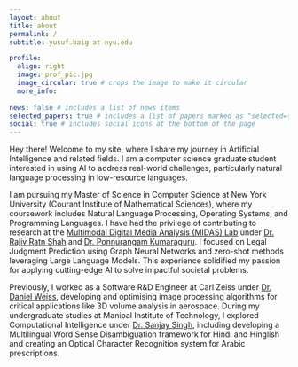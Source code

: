 ```yaml
---
layout: about
title: about
permalink: /
subtitle: yusuf.baig at nyu.edu

profile:
  align: right
  image: prof_pic.jpg
  image_circular: true # crops the image to make it circular
  more_info:
  
news: false # includes a list of news items
selected_papers: true # includes a list of papers marked as "selected={true}"
social: true # includes social icons at the bottom of the page
---
```


Hey there! Welcome to my site, where I share my journey in Artificial Intelligence and related fields. I am a computer science graduate student interested in using AI to address real-world challenges, particularly natural language processing in low-resource languages.

I am pursuing my Master of Science in Computer Science at New York University (Courant Institute of Mathematical Sciences), where my coursework includes Natural Language Processing, Operating Systems, and Programming Languages. I have had the privilege of contributing to research at the [Multimodal Digital Media Analysis (MIDAS) Lab](https://midas.iiitd.ac.in/) under [Dr. Rajiv Ratn Shah](https://scholar.google.com.sg/citations?user=WAChZv4AAAAJ&hl=en) and [Dr. Ponnurangam Kumaraguru](https://scholar.google.com/citations?user=MfzQyP8AAAAJ&hl=en). I focused on Legal Judgment Prediction using Graph Neural Networks and zero-shot methods leveraging Large Language Models. This experience solidified my passion for applying cutting-edge AI to solve impactful societal problems.

Previously, I worked as a Software R&D Engineer at Carl Zeiss under [Dr. Daniel Weiss](https://www.researchgate.net/profile/Daniel-Weiss-20), developing and optimising image processing algorithms for critical applications like 3D volume analysis in aerospace. During my undergraduate studies at Manipal Institute of Technology, I explored Computational Intelligence under [Dr. Sanjay Singh](https://scholar.google.com/citations?user=VBj6NyUAAAAJ&hl=en), including developing a Multilingual Word Sense Disambiguation framework for Hindi and Hinglish and creating an Optical Character Recognition system for Arabic prescriptions. 
